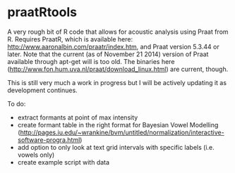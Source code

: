 praatRtools
===========

A very rough bit of R code that allows for acoustic analysis using Praat from R. Requires PraatR, which is available here: http://www.aaronalbin.com/praatr/index.htm, and Praat version 5.3.44 or later. Note that the current (as of November 21 2014) version of Praat available through apt-get will is too old. The binaries here (http://www.fon.hum.uva.nl/praat/download_linux.html) are current, though.  

This is still very much a work in progress but I will be actively updating it as development continues. 

To do: 
- extract formants at point of max intensity
- create formant table in the right format for Bayesian Vowel Modelling (http://pages.iu.edu/~wrankine/bvm/untitled/normalization/interactive-software-progra.html)
- add option to only look at text grid intervals with specific labels (i.e. vowels only)
- create example script with data 
